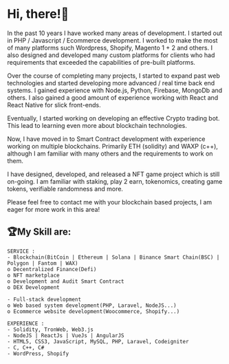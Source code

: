 # Hi, there!🤗

In the past 10 years I have worked many areas of development. 
I started out in PHP / Javascript / Ecommerce development. 
I worked to make the most of many platforms such Wordpress, Shopify, Magento 1 + 2 and others. 
I also designed and developed many custom platforms for clients who had requirements that exceeded the capabilities of pre-built platforms.

Over the course of completing many projects, I started to expand past web technologies and started developing more advanced / real time back end systems. 
I gained experience with Node.js, Python, Firebase, MongoDb and others. 
I also gained a good amount of experience working with React and React Native for slick front-ends.

Eventually, I started working on developing an effective Crypto trading bot. 
This lead to learning even more about blockchain technologies.

Now, I have moved in to Smart Contract development with experience working on multiple blockchains. 
Primarily ETH (solidity) and WAXP (c++), although I am familiar with many others and the requirements to work on them.

I have designed, developed, and released a NFT game project which is still on-going. 
I am familiar with staking, play 2 earn, tokenomics, creating game tokens, verifiable randomness and more.

Please feel free to contact me with your blockchain based projects, I am eager for more work in this area!

## 🏆My Skill are:
    SERVICE :
    - Blockchain(BitCoin | Ethereum | Solana | Binance Smart Chain(BSC) | Polygon | Fantom | WAX)
    o Decentralized Finance(Defi)
    o NFT marketplace
    o Development and Audit Smart Contract
    o DEX Development
    
    - Full-stack development
    o Web based system development(PHP, Laravel, NodeJS...)
    o Ecommerce website development(Woocommerce, Shopify...)

    EXPERIENCE :
    - Solidity, TronWeb, Web3.js
    - NodeJS | ReactJs | VueJs | AngularJS
    - HTML5, CSS3, JavaScript, MySQL, PHP, Laravel, Codeigniter
    - C, C++, C#
    - WordPress, Shopify
    
